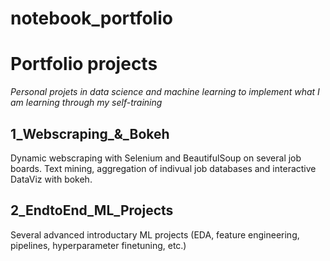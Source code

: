 # notebook_portfolio
<h1> Portfolio projects </h1>

*Personal projets in data science and machine learning to implement what I am learning through my self-training*

<h2> 1_Webscraping_&_Bokeh </h2>

Dynamic webscraping with Selenium and BeautifulSoup on several job boards. Text mining, aggregation of indivual job databases and interactive DataViz with bokeh.

<h2> 2_EndtoEnd_ML_Projects </h2>

Several advanced introductary ML projects (EDA, feature engineering, pipelines, hyperparameter finetuning, etc.)
